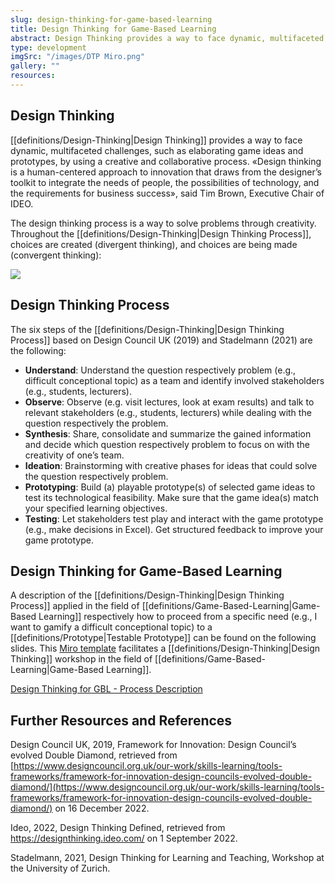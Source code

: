 ```yaml
---
slug: design-thinking-for-game-based-learning
title: Design Thinking for Game-Based Learning
abstract: Design Thinking provides a way to face dynamic, multifaceted challenges, by using a creative and collaborative process. In this use case, the Design Thinking Process is being applied to elaborating game ideas and prototypes.
type: development
imgSrc: "/images/DTP Miro.png"
gallery: ""
resources:
---
```


## Design Thinking

[[definitions/Design-Thinking|Design Thinking]] provides a way to face dynamic, multifaceted challenges, such as elaborating game ideas and prototypes, by using a creative and collaborative process. «Design thinking is a human-centered approach to innovation that draws from the designer’s toolkit to integrate the needs of people, the possibilities of technology, and the requirements for business success», said Tim Brown, Executive Chair of IDEO.

The design thinking process is a way to solve problems through creativity. Throughout the [[definitions/Design-Thinking|Design Thinking Process]], choices are created (divergent thinking), and choices are being made (convergent thinking):

![](https://sos-ch-dk-2.exo.io/gbl-uzh/UC_DTP_DTPataGlance_WithSource_bg.png)

## Design Thinking Process

The six steps of the [[definitions/Design-Thinking|Design Thinking Process]] based on Design Council UK (2019) and Stadelmann (2021) are the following:

- **Understand**: Understand the question respectively problem (e.g., difficult conceptional topic) as a team and identify involved stakeholders (e.g., students, lecturers).
- **Observe**: Observe (e.g. visit lectures, look at exam results) and talk to relevant stakeholders (e.g., students, lecturers) while dealing with the question respectively the problem.
- **Synthesis**: Share, consolidate and summarize the gained information and decide which question respectively problem to focus on with the creativity of one’s team.
- **Ideation**: Brainstorming with creative phases for ideas that could solve the question respectively problem.
- **Prototyping**: Build (a) playable prototype(s) of selected game ideas to test its technological feasibility. Make sure that the game idea(s) match your specified learning objectives.
- **Testing**: Let stakeholders test play and interact with the game prototype (e.g., make decisions in Excel). Get structured feedback to improve your game prototype.

## Design Thinking for Game-Based Learning

A description of the [[definitions/Design-Thinking|Design Thinking Process]] applied in the field of [[definitions/Game-Based-Learning|Game-Based Learning]] respectively how to proceed from a specific need (e.g., I want to gamify a difficult conceptional topic) to a [[definitions/Prototype|Testable Prototype]] can be found on the following slides. This [Miro template](https://miro.com/app/board/uXjVPy43BHY=/?share_link_id=587893963337) facilitates a [[definitions/Design-Thinking|Design Thinking]] workshop in the field of [[definitions/Game-Based-Learning|Game-Based Learning]].

[Design Thinking for GBL - Process Description](https://sos-ch-dk-2.exo.io/gbl-uzh/GBL_Design_Thinking_Process.pdf)

## Further Resources and References

Design Council UK, 2019, Framework for Innovation: Design Council’s evolved Double Diamond, retrieved from [https://www.designcouncil.org.uk/our-work/skills-learning/tools-frameworks/framework-for-innovation-design-councils-evolved-double-diamond/](https://www.designcouncil.org.uk/our-work/skills-learning/tools-frameworks/framework-for-innovation-design-councils-evolved-double-diamond/) on 16 December 2022.

Ideo, 2022, Design Thinking Defined, retrieved from https://designthinking.ideo.com/ on 1 September 2022.

Stadelmann, 2021, Design Thinking for Learning and Teaching, Workshop at the University of Zurich.
